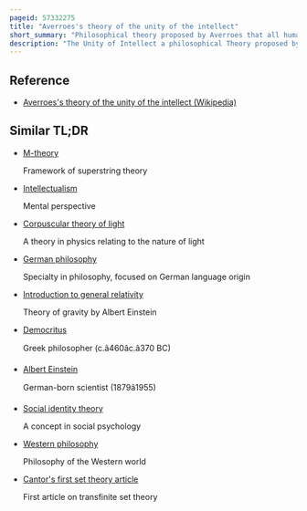 ```yaml
---
pageid: 57332275
title: "Averroes's theory of the unity of the intellect"
short_summary: "Philosophical theory proposed by Averroes that all humans share the same intellect"
description: "The Unity of Intellect a philosophical Theory proposed by the Medieval andalusian Philosopher Averroes asserted that all Humans Share the same Intellect. In his long Comment on Aristotle's on the Soul he expounds his Theory explaining how universal Knowledge is possible in the aristotelian Philosophy of Mind. Averroes's Theory was influenced by similar Ideas propounded by previous Thinkers like aristotle plotinus al-farabi Avicenna and Avem."
---
```


## Reference

- [Averroes's theory of the unity of the intellect (Wikipedia)](https://en.wikipedia.org/?curid=57332275)

## Similar TL;DR

- [M-theory](/tldr/en/m-theory)

  Framework of superstring theory

- [Intellectualism](/tldr/en/intellectualism)

  Mental perspective

- [Corpuscular theory of light](/tldr/en/corpuscular-theory-of-light)

  A theory in physics relating to the nature of light

- [German philosophy](/tldr/en/german-philosophy)

  Specialty in philosophy, focused on German language origin

- [Introduction to general relativity](/tldr/en/introduction-to-general-relativity)

  Theory of gravity by Albert Einstein

- [Democritus](/tldr/en/democritus)

  Greek philosopher (c.â460âc.â370 BC)

- [Albert Einstein](/tldr/en/albert-einstein)

  German-born scientist (1879â1955)

- [Social identity theory](/tldr/en/social-identity-theory)

  A concept in social psychology

- [Western philosophy](/tldr/en/western-philosophy)

  Philosophy of the Western world

- [Cantor's first set theory article](/tldr/en/cantors-first-set-theory-article)

  First article on transfinite set theory
